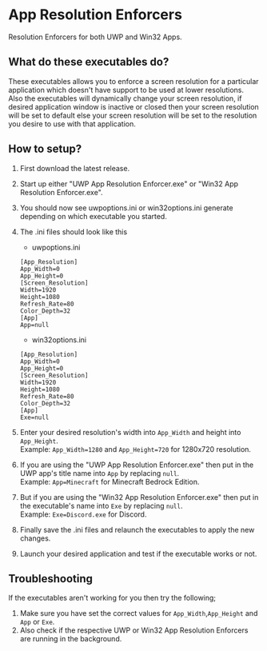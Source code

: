 # App Resolution Enforcers
Resolution Enforcers for both UWP and Win32 Apps.
## What do these executables do?
These executables allows you to enforce a screen resolution for a particular application which doesn't have support to be used at lower resolutions.  
Also the executables will dynamically change your screen resolution, if desired application window is inactive or closed then your screen resolution will be set to default else your screen resolution will be set to the resolution you desire to use with that application.
## How to setup?
1. First download the latest release.
2. Start up either "UWP App Resolution Enforcer.exe" or "Win32 App Resolution Enforcer.exe".  
3. You should now see uwpoptions.ini or win32options.ini generate depending on which executable you started.
4. The .ini files should look like this
   * uwpoptions.ini  
   ```
   [App_Resolution]
   App_Width=0
   App_Height=0
   [Screen_Resolution]
   Width=1920
   Height=1080
   Refresh_Rate=80
   Color_Depth=32
   [App]
   App=null
   ```
   * win32options.ini  
   ```
   [App_Resolution]
   App_Width=0
   App_Height=0
   [Screen_Resolution]
   Width=1920
   Height=1080
   Refresh_Rate=80
   Color_Depth=32
   [App]
   Exe=null
   ```
5. Enter your desired resolution's width into ```App_Width``` and height into ```App_Height```.  
Example: ```App_Width=1280``` and ```App_Height=720``` for 1280x720 resolution.

6. If you are using the "UWP App Resolution Enforcer.exe" then put in the UWP app's title name into ```App``` by replacing ```null```.  
Example: ```App=Minecraft``` for Minecraft Bedrock Edition.  

7. But if you are using the "Win32 App Resolution Enforcer.exe"  then put in the executable's name into ```Exe``` by replacing ```null```.  
Example: ```Exe=Discord.exe``` for Discord.

8. Finally save the .ini files and relaunch the executables to apply the new changes.  

9. Launch your desired application and test if the executable works or not. 
## Troubleshooting
If the executables aren't working for you then try the following;

1. Make sure you have set the correct values for `App_Width`,`App_Height` and `App` or `Exe`.
2. Also check if the respective UWP or Win32 App Resolution Enforcers are running in the background.
